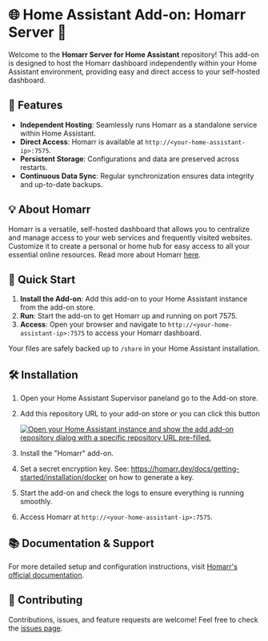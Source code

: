 # 🌐 Home Assistant Add-on: Homarr Server 🚀

Welcome to the **Homarr Server for Home Assistant** repository! This add-on is designed to host the Homarr dashboard independently within your Home Assistant environment, providing easy and direct access to your self-hosted dashboard.

## 🎉 Features

- **Independent Hosting**: Seamlessly runs Homarr as a standalone service within Home Assistant.
- **Direct Access**: Homarr is available at `http://<your-home-assistant-ip>:7575`.
- **Persistent Storage**: Configurations and data are preserved across restarts.
- **Continuous Data Sync**: Regular synchronization ensures data integrity and up-to-date backups.

## 💡 About Homarr
Homarr is a versatile, self-hosted dashboard that allows you to centralize and manage access to your web services and frequently visited websites. Customize it to create a personal or home hub for easy access to all your essential online resources. Read more about Homarr [here](https://homarr.dev/).

## 🚀 Quick Start

1. **Install the Add-on**: Add this add-on to your Home Assistant instance from the add-on store.
2. **Run**: Start the add-on to get Homarr up and running on port 7575.
3. **Access**: Open your browser and navigate to `http://<your-home-assistant-ip>:7575` to access your Homarr dashboard.

Your files are safely backed up to `/share` in your Home Assistant installation. 

## 🛠 Installation

1. Open your Home Assistant Supervisor paneland go to the Add-on store.
2. Add this repository URL to your add-on store or you can click this button

    [![Open your Home Assistant instance and show the add add-on repository dialog with a specific repository URL pre-filled.](https://my.home-assistant.io/badges/supervisor_add_addon_repository.svg)](https://my.home-assistant.io/redirect/supervisor_add_addon_repository/?repository_url=https%3A%2F%2Fgithub.com%2Fchriss158%2Fhassio-addons)

3. Install the "Homarr" add-on.
4. Set a secret encryption key. See: https://homarr.dev/docs/getting-started/installation/docker on how to generate a key.
5. Start the add-on and check the logs to ensure everything is running smoothly.
6. Access Homarr at `http://<your-home-assistant-ip>:7575`.

## 📚 Documentation & Support

For more detailed setup and configuration instructions, visit [Homarr's official documentation](https://homarr.dev/docs/about).

## 🤝 Contributing

Contributions, issues, and feature requests are welcome! Feel free to check the [issues page](https://github.com/chriss158/home-assistant-addons/issues).
